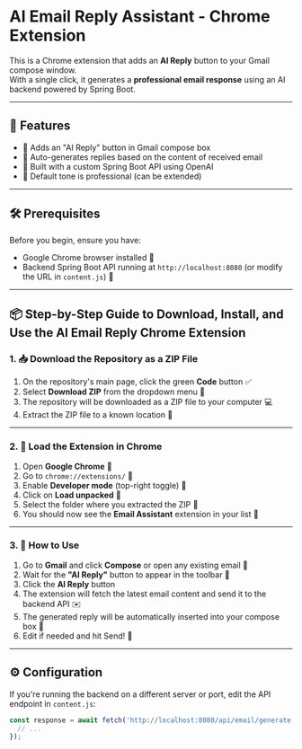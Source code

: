 # AI Email Reply Assistant - Chrome Extension

This is a Chrome extension that adds an **AI Reply** button to your Gmail compose window.  
With a single click, it generates a **professional email response** using an AI backend powered by Spring Boot.

---

## 🚀 Features

- 🔘 Adds an "AI Reply" button in Gmail compose box
- 🤖 Auto-generates replies based on the content of received email
- 🧠 Built with a custom Spring Boot API using OpenAI
- 💼 Default tone is professional (can be extended)

---

## 🛠️ Prerequisites

Before you begin, ensure you have:

- Google Chrome browser installed 🧭
- Backend Spring Boot API running at `http://localhost:8080` (or modify the URL in `content.js`) 🔧

---

## 📦 Step-by-Step Guide to Download, Install, and Use the AI Email Reply Chrome Extension

### 1. 📥 Download the Repository as a ZIP File

1. On the repository's main page, click the green **Code** button ✅  
2. Select **Download ZIP** from the dropdown menu 📄  
3. The repository will be downloaded as a ZIP file to your computer 💻  
4. Extract the ZIP file to a known location 📂  

---

### 2. 🧩 Load the Extension in Chrome

1. Open **Google Chrome** 🧭  
2. Go to `chrome://extensions/` 🔗  
3. Enable **Developer mode** (top-right toggle) 🔧  
4. Click on **Load unpacked** 📂  
5. Select the folder where you extracted the ZIP 🚀  
6. You should now see the **Email Assistant** extension in your list 📨  

---

### 3. 📨 How to Use

1. Go to **Gmail** and click **Compose** or open any existing email 📨  
2. Wait for the **"AI Reply"** button to appear in the toolbar 🧠  
3. Click the **AI Reply** button  
4. The extension will fetch the latest email content and send it to the backend API ✉️  
5. The generated reply will be automatically inserted into your compose box 💬  
6. Edit if needed and hit Send! 🚀  

---

## ⚙️ Configuration

If you're running the backend on a different server or port, edit the API endpoint in `content.js`:

```js
const response = await fetch('http://localhost:8080/api/email/generate', {
  // ...
});
